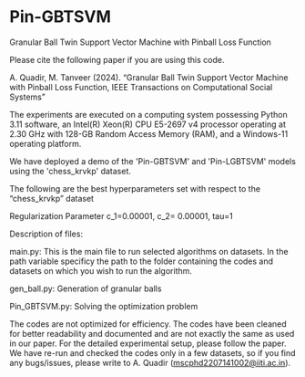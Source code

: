 # Pin-GBTSVM
Granular Ball Twin Support Vector Machine with Pinball Loss Function

Please cite the following paper if you are using this code.

A. Quadir, M. Tanveer (2024). “Granular Ball Twin Support Vector Machine with Pinball Loss Function, IEEE Transactions on Computational Social Systems” 

The experiments are executed on a computing system possessing Python 3.11 software, an Intel(R) Xeon(R) CPU E5-2697 v4 processor operating at 2.30 GHz with 128-GB Random Access Memory (RAM), and a Windows-11 operating platform.

We have deployed a demo of the 'Pin-GBTSVM' and 'Pin-LGBTSVM' models using the 'chess_krvkp' dataset.

The following are the best hyperparameters set with respect to the “chess_krvkp” dataset

Regularization Parameter c_1=0.00001,  c_2= 0.00001, tau=1

Description of files:

main.py: This is the main file to run selected algorithms on datasets. In the path variable specificy the path to the folder containing the codes and datasets on which you wish to run the algorithm.

gen_ball.py: Generation of granular balls

Pin_GBTSVM.py: Solving the optimization problem

The codes are not optimized for efficiency. The codes have been cleaned for better readability and documented and are not exactly the same as used in our paper. For the detailed experimental setup, please follow the paper. We have re-run and checked the codes only in a few datasets, so if you find any bugs/issues, please write to A. Quadir (mscphd2207141002@iiti.ac.in).



           
